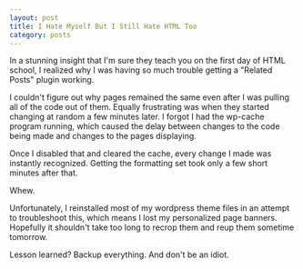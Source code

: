 ```yaml
---
layout: post
title: I Hate Myself But I Still Hate HTML Too
category: posts
---
```


In a stunning insight that I'm sure they teach you on the first day of HTML school, I realized why I was having so much trouble getting a "Related Posts" plugin working.

I couldn't figure out why pages remained the same even after I was pulling all of the code out of them.  Equally frustrating was when they started changing at random a few minutes later.  I forgot I had the wp-cache program running, which caused the delay between changes to the code being made and changes to the pages displaying.

Once I disabled that and cleared the cache, every change I made was instantly recognized.  Getting the formatting set took only a few short minutes after that.

Whew.

Unfortunately, I reinstalled most of my wordpress theme files in an attempt to troubleshoot this, which means I lost my personalized page banners.  Hopefully it shouldn't take too long to recrop them and reup them sometime tomorrow.

Lesson learned?  Backup everything.  And don't be an idiot.